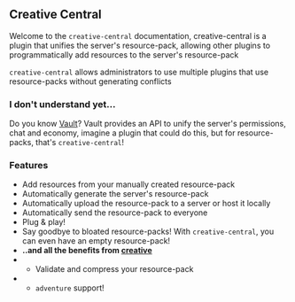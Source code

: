 ## Creative Central

Welcome to the `creative-central` documentation, creative-central is a plugin
that unifies the server's resource-pack, allowing other plugins to
programmatically add resources to the server's resource-pack

`creative-central` allows administrators to use multiple plugins that
use resource-packs without generating conflicts

### I don't understand yet...

Do you know [Vault](https://github.com/MilkBowl/Vault)? Vault provides an API to
unify the server's permissions, chat and economy, imagine a plugin that could do
this, but for resource-packs, that's `creative-central`!


### Features
- Add resources from your manually created resource-pack
- Automatically generate the server's resource-pack
- Automatically upload the resource-pack to a server or host it locally
- Automatically send the resource-pack to everyone
- Plug & play!
- Say goodbye to bloated resource-packs! With `creative-central`, you can even have an empty resource-pack!
- **..and all the benefits from [creative](https://unnamed.team/docs/creative)**
- - Validate and compress your resource-pack
- - `adventure` support!